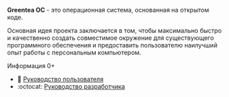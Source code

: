 **Greentea ОС** - это операционная система, основанная на открытом коде.

Основная идея проекта заключается в том, чтобы максимально быстро и качественно создать совместимое окружение для существующего программного обеспечения и предоставить пользователю наилучший опыт работы с персональным компьютером.

Информация 0+

* :busts_in_silhouette: [Руководство пользователя](User-Guide/README.md)
* :octocat: [Руководство разработчика](Developer-Guide/README.md)
